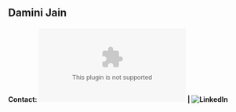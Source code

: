 ## Damini Jain
  
#### Contact: ![Email](jaindamini1111@gmail.com) | ![LinkedIn](https://www.linkedin.com/in/damini-jain-108113)
